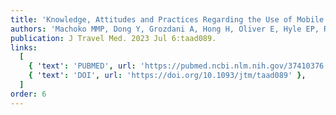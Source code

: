 ```yaml
---
title: 'Knowledge, Attitudes and Practices Regarding the Use of Mobile Travel Health Apps.'
authors: 'Machoko MMP, Dong Y, Grozdani A, Hong H, Oliver E, Hyle EP, Ryan ET, Walker AT, Colubri A, LaRocque RC.'
publication: J Travel Med. 2023 Jul 6:taad089.
links:
  [
    { 'text': 'PUBMED', url: 'https://pubmed.ncbi.nlm.nih.gov/37410376' },
    { 'text': 'DOI', url: 'https://doi.org/10.1093/jtm/taad089' },
  ]
order: 6
---
```

